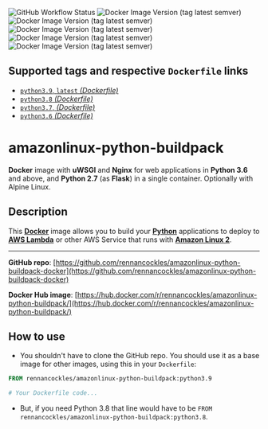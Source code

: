 ![GitHub Workflow Status](https://img.shields.io/github/workflow/status/rennancockles/amazonlinux-python-buildpack-docker/Deploy?logo=github)
![Docker Image Version (tag latest semver)](https://img.shields.io/docker/v/rennancockles/amazonlinux-python-buildpack/python3.6?logo=docker)
![Docker Image Version (tag latest semver)](https://img.shields.io/docker/v/rennancockles/amazonlinux-python-buildpack/python3.7?logo=docker)
![Docker Image Version (tag latest semver)](https://img.shields.io/docker/v/rennancockles/amazonlinux-python-buildpack/python3.8?logo=docker)
![Docker Image Version (tag latest semver)](https://img.shields.io/docker/v/rennancockles/amazonlinux-python-buildpack/python3.9?logo=docker)
![Docker Image Version (tag latest semver)](https://img.shields.io/docker/v/rennancockles/amazonlinux-python-buildpack/latest?logo=docker)

## Supported tags and respective `Dockerfile` links

* [`python3.9`, `latest` _(Dockerfile)_](https://github.com/rennancockles/amazonlinux-python-buildpack-docker/blob/master/docker-images/python3.9.dockerfile)
* [`python3.8` _(Dockerfile)_](https://github.com/rennancockles/amazonlinux-python-buildpack-docker/blob/master/docker-images/python3.8.dockerfile)
* [`python3.7`, _(Dockerfile)_](https://github.com/rennancockles/amazonlinux-python-buildpack-docker/blob/master/docker-images/python3.7.dockerfile)
* [`python3.6` _(Dockerfile)_](https://github.com/rennancockles/amazonlinux-python-buildpack-docker/blob/master/docker-images/python3.6.dockerfile)

# amazonlinux-python-buildpack

**Docker** image with **uWSGI** and **Nginx** for web applications in **Python 3.6** and above, and **Python 2.7** (as **Flask**) in a single container. Optionally with Alpine Linux.

## Description

This [**Docker**](https://www.docker.com/) image allows you to build your [**Python**](https://www.python.org/) applications to deploy to [**AWS Lambda**](https://aws.amazon.com/lambda/) or other AWS Service that runs with [**Amazon Linux 2**](https://aws.amazon.com/pt/amazon-linux-2/).

---

**GitHub repo**: [https://github.com/rennancockles/amazonlinux-python-buildpack-docker](https://github.com/rennancockles/amazonlinux-python-buildpack-docker)

**Docker Hub image**: [https://hub.docker.com/r/rennancockles/amazonlinux-python-buildpack/](https://hub.docker.com/r/rennancockles/amazonlinux-python-buildpack/)

## How to use

* You shouldn't have to clone the GitHub repo. You should use it as a base image for other images, using this in your `Dockerfile`:

```Dockerfile
FROM rennancockles/amazonlinux-python-buildpack:python3.9

# Your Dockerfile code...
```

* But, if you need Python 3.8 that line would have to be `FROM rennancockles/amazonlinux-python-buildpack:python3.8`.

